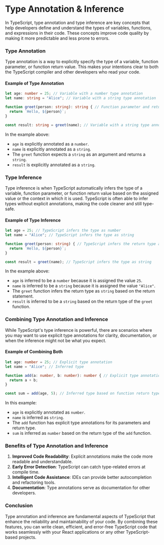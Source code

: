# Type Annotation & Inference

In TypeScript, type annotation and type inference are key concepts that help developers define and understand the types of variables, functions, and expressions in their code. These concepts improve code quality by making it more predictable and less prone to errors.

### Type Annotation

Type annotation is a way to explicitly specify the type of a variable, function parameter, or function return value. This makes your intentions clear to both the TypeScript compiler and other developers who read your code.

#### Example of Type Annotation

```typescript
let age: number = 25; // Variable with a number type annotation
let name: string = "Alice"; // Variable with a string type annotation

function greet(person: string): string { // Function parameter and return type annotations
  return `Hello, ${person}`;
}

const result: string = greet(name); // Variable with a string type annotation
```

In the example above:
- `age` is explicitly annotated as a `number`.
- `name` is explicitly annotated as a `string`.
- The `greet` function expects a `string` as an argument and returns a `string`.
- `result` is explicitly annotated as a `string`.

### Type Inference

Type inference is when TypeScript automatically infers the type of a variable, function parameter, or function return value based on the assigned value or the context in which it is used. TypeScript is often able to infer types without explicit annotations, making the code cleaner and still type-safe.

#### Example of Type Inference

```typescript
let age = 25; // TypeScript infers the type as number
let name = "Alice"; // TypeScript infers the type as string

function greet(person: string) { // TypeScript infers the return type as string
  return `Hello, ${person}`;
}

const result = greet(name); // TypeScript infers the type as string
```

In the example above:
- `age` is inferred to be a `number` because it is assigned the value `25`.
- `name` is inferred to be a `string` because it is assigned the value `"Alice"`.
- The `greet` function infers the return type as `string` based on the return statement.
- `result` is inferred to be a `string` based on the return type of the `greet` function.

### Combining Type Annotation and Inference

While TypeScript's type inference is powerful, there are scenarios where you may want to use explicit type annotations for clarity, documentation, or when the inference might not be what you expect.

#### Example of Combining Both

```typescript
let age: number = 25; // Explicit type annotation
let name = "Alice"; // Inferred type

function add(a: number, b: number): number { // Explicit type annotations for parameters and return type
  return a + b;
}

const sum = add(age, 5); // Inferred type based on function return type
```

In this example:
- `age` is explicitly annotated as `number`.
- `name` is inferred as `string`.
- The `add` function has explicit type annotations for its parameters and return type.
- `sum` is inferred as `number` based on the return type of the `add` function.

### Benefits of Type Annotation and Inference

1. **Improved Code Readability**: Explicit annotations make the code more readable and understandable.
2. **Early Error Detection**: TypeScript can catch type-related errors at compile time.
3. **Intelligent Code Assistance**: IDEs can provide better autocompletion and refactoring tools.
4. **Documentation**: Type annotations serve as documentation for other developers.

### Conclusion

Type annotation and inference are fundamental aspects of TypeScript that enhance the reliability and maintainability of your code. By combining these features, you can write clean, efficient, and error-free TypeScript code that works seamlessly with your React applications or any other TypeScript-based projects.